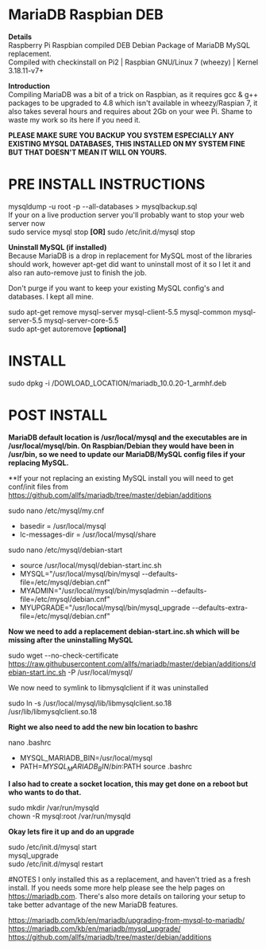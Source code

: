 # MariaDB Raspbian DEB
**Details**<br>
Raspberry Pi Raspbian compiled DEB Debian Package of MariaDB MySQL replacement.
<br>Compiled with checkinstall on Pi2 | Raspbian GNU/Linux 7 (wheezy) | Kernel 3.18.11-v7+

**Introduction**<br>
Compiling MariaDB was a bit of a trick on Raspbian, as it requires gcc & g++ packages to be upgraded to 4.8 which isn't available in wheezy/Raspian 7, it also takes several hours and requires about 2Gb on your wee Pi. Shame to waste my work so its here if you need it.

**PLEASE MAKE SURE YOU BACKUP YOU SYSTEM ESPECIALLY ANY EXISTING MYSQL DATABASES, THIS INSTALLED ON MY SYSTEM FINE BUT THAT DOESN'T MEAN IT WILL ON YOURS.**

# PRE INSTALL INSTRUCTIONS

mysqldump -u root -p --all-databases > mysqlbackup.sql<br>
If your on a live production server you'll probably want to stop your web server now<br>
sudo service mysql stop **[OR]** sudo /etc/init.d/mysql stop

**Uninstall MySQL (if installed)**<br>
Because MariaDB is a drop in replacement for MySQL most of the libraries should work, however apt-get did want to uninstall most of it so I let it and also ran auto-remove just to finish the job. 

Don't purge if you want to keep your existing MySQL config's and databases. I kept all mine.

sudo apt-get remove mysql-server mysql-client-5.5 mysql-common mysql-server-5.5 mysql-server-core-5.5<br>
sudo apt-get autoremove **[optional]**

# INSTALL

sudo dpkg -i /DOWLOAD_LOCATION/mariadb_10.0.20-1_armhf.deb

# POST INSTALL

**MariaDB default location is /usr/local/mysql and the executables are in /usr/local/mysql/bin. On Raspbian/Debian they would have been in /usr/bin, so we need to update our MariaDB/MySQL config files if your replacing MySQL.**

**If your not replacing an existing MySQL install you will need to get conf/init files from https://github.com/allfs/mariadb/tree/master/debian/additions

sudo nano /etc/mysql/my.cnf
* basedir = /usr/local/mysql
* lc-messages-dir = /usr/local/mysql/share

sudo nano /etc/mysql/debian-start
* source /usr/local/mysql/debian-start.inc.sh
* MYSQL="/usr/local/mysql/bin/mysql --defaults-file=/etc/mysql/debian.cnf"
* MYADMIN="/usr/local/mysql/bin/mysqladmin --defaults-file=/etc/mysql/debian.cnf"
* MYUPGRADE="/usr/local/mysql/bin/mysql_upgrade --defaults-extra-file=/etc/mysql/debian.cnf"

**Now we need to add a replacement debian-start.inc.sh which will be missing after the uninstalling MySQL**

sudo wget --no-check-certificate<br> https://raw.githubusercontent.com/allfs/mariadb/master/debian/additions/debian-start.inc.sh -P /usr/local/mysql/

We now need to symlink to libmysqlclient if it was uninstalled

sudo ln -s /usr/local/mysql/lib/libmysqlclient.so.18 /usr/lib/libmysqlclient.so.18

**Right we also need to add the new bin location to bashrc**

nano .bashrc
* MYSQL_MARIADB_BIN=/usr/local/mysql
* PATH=$MYSQL_MARIADB_BIN/bin:$PATH
source .bashrc

**I also had to create a socket location, this may get done on a reboot but who wants to do that.**

sudo mkdir /var/run/mysqld<br>
chown -R mysql:root /var/run/mysqld

**Okay lets fire it up and do an upgrade**

sudo /etc/init.d/mysql start<br>
mysql_upgrade<br>
sudo /etc/init.d/mysql restart<br>

#NOTES
I only installed this as a replacement, and haven't tried as a fresh install. If you needs some more help please see the help pages on https://mariadb.com. There's also more details on tailoring your setup to take better advantage of the new MariaDB features.

https://mariadb.com/kb/en/mariadb/upgrading-from-mysql-to-mariadb/<br>
https://mariadb.com/kb/en/mariadb/mysql_upgrade/<br>
https://github.com/allfs/mariadb/tree/master/debian/additions<br>



